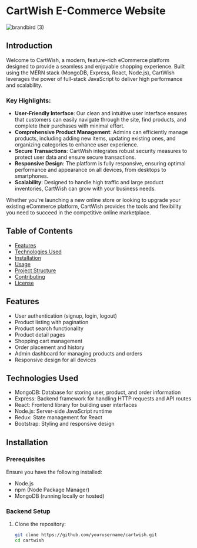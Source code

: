 # CartWish E-Commerce Website

![brandbird (3)](https://github.com/Abhi-goyal1/CartWish/assets/96677039/ca3c0780-9c68-43c8-8e41-ee7f146cf28f)


## Introduction

Welcome to CartWish, a modern, feature-rich eCommerce platform designed to provide a seamless and enjoyable shopping experience. Built using the MERN stack (MongoDB, Express, React, Node.js), CartWish leverages the power of full-stack JavaScript to deliver high performance and scalability. 

### Key Highlights:

- **User-Friendly Interface**: Our clean and intuitive user interface ensures that customers can easily navigate through the site, find products, and complete their purchases with minimal effort.
- **Comprehensive Product Management**: Admins can efficiently manage products, including adding new items, updating existing ones, and organizing categories to enhance user experience.
- **Secure Transactions**: CartWish integrates robust security measures to protect user data and ensure secure transactions.
- **Responsive Design**: The platform is fully responsive, ensuring optimal performance and appearance on all devices, from desktops to smartphones.
- **Scalability**: Designed to handle high traffic and large product inventories, CartWish can grow with your business needs.

Whether you're launching a new online store or looking to upgrade your existing eCommerce platform, CartWish provides the tools and flexibility you need to succeed in the competitive online marketplace.

## Table of Contents

- [Features](#features)
- [Technologies Used](#technologies-used)
- [Installation](#installation)
- [Usage](#usage)
- [Project Structure](#project-structure)
- [Contributing](#contributing)
- [License](#license)

## Features

- User authentication (signup, login, logout)
- Product listing with pagination
- Product search functionality
- Product detail pages
- Shopping cart management
- Order placement and history
- Admin dashboard for managing products and orders
- Responsive design for all devices

## Technologies Used

- MongoDB: Database for storing user, product, and order information
- Express: Backend framework for handling HTTP requests and API routes
- React: Frontend library for building user interfaces
- Node.js: Server-side JavaScript runtime
- Redux: State management for React
- Bootstrap: Styling and responsive design

## Installation

### Prerequisites

Ensure you have the following installed:

- Node.js
- npm (Node Package Manager)
- MongoDB (running locally or hosted)

### Backend Setup

1. Clone the repository:

   ```sh
   git clone https://github.com/yourusername/cartwish.git
   cd cartwish
